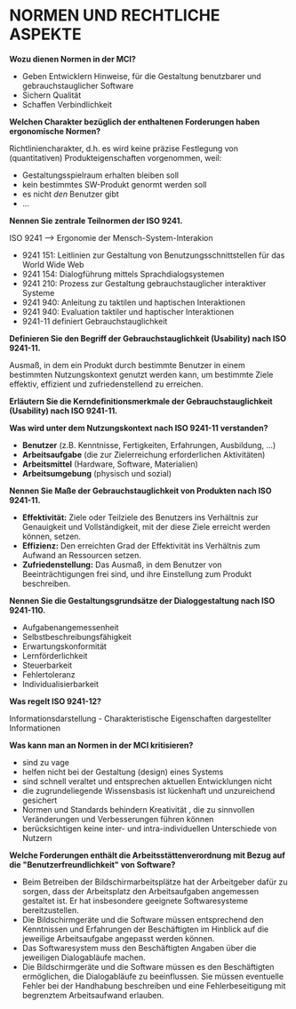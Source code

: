 # NORMEN UND RECHTLICHE ASPEKTE

**Wozu dienen Normen in der MCI?**

- Geben Entwicklern Hinweise, für die Gestaltung benutzbarer und gebrauchstauglicher Software
- Sichern Qualität
- Schaffen Verbindlichkeit

**Welchen Charakter bezüglich der enthaltenen Forderungen haben ergonomische Normen?**

Richtliniencharakter, d.h. es wird keine präzise Festlegung von (quantitativen) Produkteigenschaften vorgenommen, weil:

- Gestaltungsspielraum erhalten bleiben soll
- kein bestimmtes SW-Produkt genormt werden soll
- es nicht *den* Benutzer gibt
- ...

**Nennen Sie zentrale Teilnormen der ISO 9241.**

ISO 9241 --> Ergonomie der Mensch-System-Interakion

- 9241 151: Leitlinien zur Gestaltung von Benutzungsschnittstellen für das World Wide Web
- 9241 154: Dialogführung mittels Sprachdialogsystemen
- 9241 210: Prozess zur Gestaltung gebrauchstauglicher interaktiver Systeme
- 9241 940: Anleitung zu taktilen und haptischen Interaktionen
- 9241 940: Evaluation taktiler und haptischer Interaktionen
- 9241-11 definiert Gebrauchstauglichkeit

**Definieren Sie den Begriff der Gebrauchstauglichkeit (Usability) nach ISO 9241-11.**

Ausmaß, in dem ein Produkt durch bestimmte Benutzer in einem bestimmten Nutzungskontext genutzt werden kann, um bestimmte Ziele effektiv, effizient und zufriedenstellend zu erreichen.

**Erläutern Sie die Kerndefinitionsmerkmale der Gebrauchstauglichkeit (Usability) nach ISO 9241-11.**

**Was wird unter dem Nutzungskontext nach ISO 9241-11 verstanden?**

- **Benutzer** (z.B. Kenntnisse, Fertigkeiten, Erfahrungen, Ausbildung, ...)
- **Arbeitsaufgabe** (die zur Zielerreichung erforderlichen Aktivitäten)
- **Arbeitsmittel** (Hardware, Software, Materialien)
- **Arbeitsumgebung** (physisch und sozial)

**Nennen Sie Maße der Gebrauchstauglichkeit von Produkten nach ISO 9241-11.**

- **Effektivität:** Ziele oder Teilziele des Benutzers ins Verhältnis zur Genauigkeit und Vollständigkeit, mit der diese Ziele erreicht werden können, setzen.
- **Effizienz:** Den erreichten Grad der Effektivität ins Verhältnis zum Aufwand an Ressourcen setzen.
- **Zufriedenstellung:** Das Ausmaß, in dem Benutzer von Beeinträchtigungen frei sind, und ihre Einstellung zum Produkt beschreiben.

**Nennen Sie die Gestaltungsgrundsätze der Dialoggestaltung nach ISO 9241-110.**

- Aufgabenangemessenheit
- Selbstbeschreibungsfähigkeit
- Erwartungskonformität
- Lernförderlichkeit
- Steuerbarkeit
- Fehlertoleranz
- Individualisierbarkeit

**Was regelt ISO 9241-12?**

Informationsdarstellung - Charakteristische Eigenschaften dargestellter Informationen

**Was kann man an Normen in der MCI kritisieren?**

- sind zu vage
- helfen nicht bei der Gestaltung (design) eines Systems
- sind schnell veraltet und entsprechen aktuellen Entwicklungen nicht
- die zugrundeliegende Wissensbasis ist lückenhaft und unzureichend gesichert
- Normen und Standards behindern Kreativität , die zu sinnvollen Veränderungen und Verbesserungen führen können
- berücksichtigen keine inter- und intra-individuellen Unterschiede von Nutzern

**Welche Forderungen enthält die Arbeitsstättenverordnung mit Bezug auf die "Benutzerfreundlichkeit" von Software?**

- Beim Betreiben der Bildschirmarbeitsplätze hat der Arbeitgeber dafür zu sorgen, dass der Arbeitsplatz den Arbeitsaufgaben angemessen gestaltet ist. Er hat insbesondere geeignete Softwaresysteme bereitzustellen.
- Die Bildschirmgeräte und die Software müssen entsprechend den Kenntnissen und Erfahrungen der Beschäftigten im Hinblick auf die jeweilige Arbeitsaufgabe angepasst werden können.
- Das Softwaresystem muss den Beschäftigten Angaben über die jeweiligen Dialogabläufe machen.
- Die Bildschirmgeräte und die Software müssen es den Beschäftigten ermöglichen, die Dialogabläufe zu beeinflussen. Sie müssen eventuelle Fehler bei der Handhabung beschreiben und eine Fehlerbeseitigung mit begrenztem Arbeitsaufwand erlauben.
